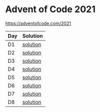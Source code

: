 # Advent of Code 2021

https://adventofcode.com/2021

 Day | Solution |
 -|-|
 D1 | [solution](src/day1.js) |
 D2 | [solution](src/day2.js) |
 D3 | [solution](src/day3.js) |
 D4 | [solution](src/day4.js) |
 D5 | [solution](src/day5.js) |
 D6 | [solution](src/day6.js) |
 D7 | [solution](src/day7.js) |
 D8 | [solution](src/day8.js) |
